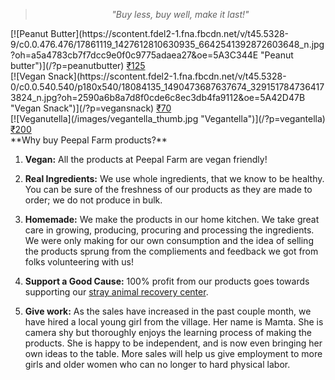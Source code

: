 <!-- 

Title: Peepal Farm Products

-->
> <center><i>"Buy less, buy well, make it last!"</i></center>

  <!-- columns should be the immediate child of a .row -->
  <div class="row">
    <div class="one-third column">
    [![Peanut Butter](https://scontent.fdel2-1.fna.fbcdn.net/v/t45.5328-9/c0.0.476.476/17861119_1427612810630935_6642541392872603648_n.jpg?oh=a5a4783cb7f7dcc9e0f0c9775adaea27&oe=5A3C344E "Peanut butter")](/?p=peanutbutter)
      <a href="https://www.e-junkie.com/ecom/gb.php?c=cart&cl=328984&i=pntbtr250&ejc=2&on0=Do+you+want+it+with+Cacao%3F&os0=Yes%2C+please%21&o1=No+gift+pack" target="ej_ejc" class="ec_ejc_thkbx" onclick="return EJEJC_lc(this);">₹125</a>
    </div>
    <div class="one-third column">
    [![Vegan Snack](https://scontent.fdel2-1.fna.fbcdn.net/v/t45.5328-0/c0.0.540.540/p180x540/18084135_1490473687637674_3291517847364173824_n.jpg?oh=2590a6b8a7d8f0cde6c8ec3db4fa9112&oe=5A42D47B "Vegan Snack")](/?p=vegansnack)
      <a href="https://www.e-junkie.com/ecom/gb.php?c=cart&cl=328984&i=pntbtr250&ejc=2&on0=Do+you+want+it+with+Cacao%3F&os0=Yes%2C+please%21&o1=No+gift+pack" target="ej_ejc" class="ec_ejc_thkbx" onclick="return EJEJC_lc(this);">₹70</a>
    </div>
    <div class="one-third column">
      [![Veganutella](/images/vegantella_thumb.jpg "Vegantella")](/?p=vegantella)
      <a href="https://www.e-junkie.com/ecom/gb.php?c=cart&cl=328984&i=vgnt150&ejc=2&o1=No+gift+pack" target="ej_ejc" class="ec_ejc_thkbx" onclick="return EJEJC_lc(this);">₹200</a>
      </div>
  </div>

  <!-- 
  just use a number and class 'column' or 'columns' 
  <div class="row">
    <div class="six columns">Two</div>
    <div class="six columns">Ten</div>
  </div>
  -->

<!--
All the products which you find here for sale were grown or made or procured by us as we consume them ourselves. 
-->
<a name="story"/>
**Why buy Peepal Farm products?**

1. **Vegan:** All the products at Peepal Farm are vegan friendly! 

2. **Real Ingredients:** We use whole ingredients, that we know to be healthy. You can be sure of the freshness of our products as they are made to order; we do not produce in bulk.

3. **Homemade:** We make the products in our home kitchen. We take great care in growing, producing, procuring and processing the ingredients. We were only making for our own consumption and the idea of selling the products sprung from the compliements and feedback we got from folks volunteering with us!

4. **Support a Good Cause:** 100% profit from our products goes towards supporting our [stray animal recovery center](/?p=recovery).

5. **Give work:** As the sales have increased in the past couple month, we have hired a local young girl from the village. Her name is Mamta. She is camera shy but thoroughly enjoys the learning process of making the products. She is happy to be independent, and is now even bringing her own ideas to the table. More sales will help us give employment to more girls and older women who can no longer to hard physical labor.
